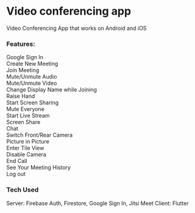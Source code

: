 # Video conferencing app #
Video Conferencing App that works on Android and iOS

### Features: ###
Google Sign In<br>
Create New Meeting<br>
Join Meeting<br>
Mute/Unmute Audio<br>
Mute/Unmute Video<br>
Change Display Name while Joining<br>
Raise Hand<br>
Start Screen Sharing<br>
Mute Everyone<br>
Start Live Stream<br>
Screen Share<br>
Chat<br>
Switch Front/Rear Camera<br>
Picture in Picture<br>
Enter Tile View<br>
Disable Camera<br>
End Call<br>
See Your Meeting History<br>
Log out<br>

### Tech Used ###
Server: Firebase Auth, Firestore, Google Sign In, Jitsi Meet Client: Flutter
